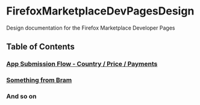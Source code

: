 FirefoxMarketplaceDevPagesDesign
================================

Design documentation for the Firefox Marketplace Developer Pages

## Table of Contents

### [App Submission Flow - Country / Price / Payments][1]

### [Something from Bram][2]

### And so on




[1]: https://github.com/tsmuse/FirefoxMarketplaceDevPagesDesign/blob/master/AppSub_CountryPricePayment/index.md

[2]: https://github.com/tsmuse/FirefoxMarketplaceDevPagesDesign/blob/master/BramFolder/index.md
